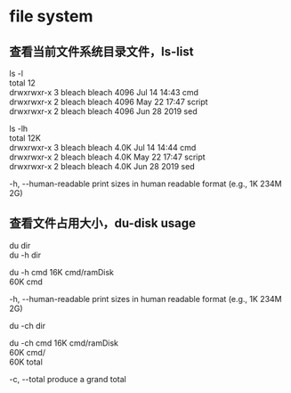 # file system      
    
## 查看当前文件系统目录文件，ls-list      
ls -l     
total 12    
drwxrwxr-x 3 bleach bleach 4096 Jul 14 14:43 cmd    
drwxrwxr-x 2 bleach bleach 4096 May 22 17:47 script    
drwxrwxr-x 2 bleach bleach 4096 Jun 28  2019 sed    
    
ls -lh    
total 12K    
drwxrwxr-x 3 bleach bleach 4.0K Jul 14 14:44 cmd    
drwxrwxr-x 2 bleach bleach 4.0K May 22 17:47 script    
drwxrwxr-x 2 bleach bleach 4.0K Jun 28  2019 sed    

-h, --human-readable print sizes in human readable format (e.g., 1K 234M 2G)    
    
## 查看文件占用大小，du-disk usage      
du dir      
du -h dir      

du -h cmd
16K	cmd/ramDisk    
60K	cmd    

-h, --human-readable print sizes in human readable format (e.g., 1K 234M 2G)    
  
du -ch dir  

du  -ch cmd
16K	cmd/ramDisk  
60K	cmd/  
60K	total  

-c, --total produce a grand total  
